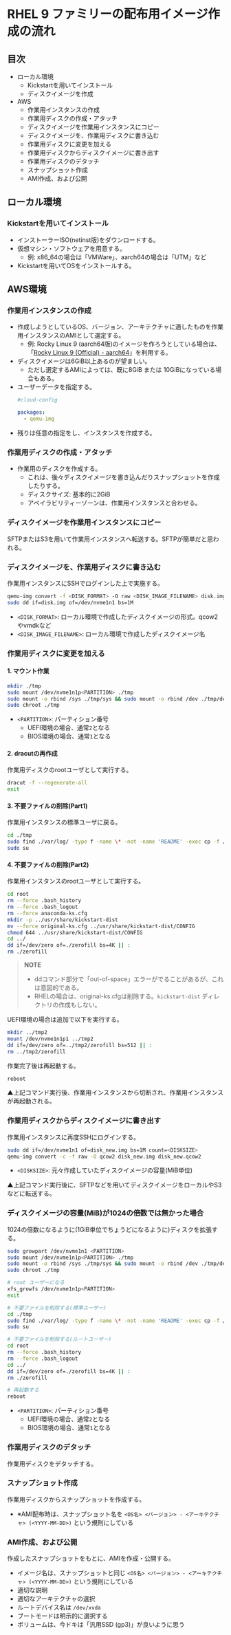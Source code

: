 # RHEL 9 ファミリーの配布用イメージ作成の流れ

## 目次

- ローカル環境
  - Kickstartを用いてインストール
  - ディスクイメージを作成
- AWS
  - 作業用インスタンスの作成
  - 作業用ディスクの作成・アタッチ
  - ディスクイメージを作業用インスタンスにコピー
  - ディスクイメージを、作業用ディスクに書き込む
  - 作業用ディスクに変更を加える
  - 作業用ディスクからディスクイメージに書き出す
  - 作業用ディスクのデタッチ
  - スナップショット作成
  - AMI作成、および公開

## ローカル環境

### Kickstartを用いてインストール

- インストーラーISO(netinst版)をダウンロードする。
- 仮想マシン・ソフトウェアを用意する。
  - 例: x86_64の場合は「VMWare」、aarch64の場合は「UTM」など
- Kickstartを用いてOSをインストールする。

## AWS環境

### 作業用インスタンスの作成

- 作成しようとしているOS、バージョン、アーキテクチャに適したものを作業用インスタンスのAMIとして選定する。
  - 例: Rocky Linux 9 (aarch64版)のイメージを作ろうとしている場合は、「[Rocky Linux 9 (Official) - aarch64](https://aws.amazon.com/marketplace/pp/prodview-6ihwigagrts66)」を利用する。
- ディスクイメージは6GiB以上あるのが望ましい。
  - ただし選定するAMIによっては、既に8GiB または 10GiBになっている場合もある。
- ユーザーデータを指定する。
  ```yaml
  #cloud-config
  
  packages:
    - qemu-img
  ```
- 残りは任意の指定をし、インスタンスを作成する。

### 作業用ディスクの作成・アタッチ

- 作業用のディスクを作成する。
  - これは、後々ディスクイメージを書き込んだりスナップショットを作成したりする。
  - ディスクサイズ: 基本的に2GiB
  - アベイラビリティーゾーンは、作業用インスタンスと合わせる。

### ディスクイメージを作業用インスタンスにコピー

SFTPまたはS3を用いて作業用インスタンスへ転送する。SFTPが簡単だと思われる。

### ディスクイメージを、作業用ディスクに書き込む

作業用インスタンスにSSHでログインした上で実施する。

```bash
qemu-img convert -f <DISK_FORMAT> -O raw <DISK_IMAGE_FILENAME> disk.img
sudo dd if=disk.img of=/dev/nvme1n1 bs=1M
```

- `<DISK_FORMAT>`: ローカル環境で作成したディスクイメージの形式。qcow2やvmdkなど
- `<DISK_IMAGE_FILENAME>`: ローカル環境で作成したディスクイメージ名

### 作業用ディスクに変更を加える

#### 1. マウント作業

```bash
mkdir ./tmp
sudo mount /dev/nvme1n1p<PARTITION> ./tmp
sudo mount -o rbind /sys ./tmp/sys && sudo mount -o rbind /dev ./tmp/dev && sudo mount -t proc none ./tmp/proc
sudo chroot ./tmp
```

- `<PARTITION>`: パーティション番号
  - UEFI環境の場合、通常`2`となる
  - BIOS環境の場合、通常`1`となる

#### 2. dracutの再作成

作業用ディスクのrootユーザとして実行する。

```bash
dracut -f --regenerate-all
exit
```

#### 3. 不要ファイルの削除(Part1)

作業用インスタンスの標準ユーザに戻る。

```bash
cd ./tmp
sudo find ./var/log/ -type f -name \* -not -name 'README' -exec cp -f /dev/null {} \;
sudo su
```

#### 4. 不要ファイルの削除(Part2)

作業用インスタンスのrootユーザとして実行する。

```bash
cd root
rm --force .bash_history
rm --force .bash_logout
rm --force anaconda-ks.cfg
mkdir -p ../usr/share/kickstart-dist
mv --force original-ks.cfg ../usr/share/kickstart-dist/CONFIG
chmod 644 ../usr/share/kickstart-dist/CONFIG
cd ../
dd if=/dev/zero of=./zerofill bs=4K || :
rm ./zerofill
```

> **NOTE**
> - ddコマンド部分で「out-of-space」エラーがでることがあるが、これは意図的である。
> - RHELの場合は、original-ks.cfgは削除する。`kickstart-dist` ディレクトリの作成もしない。

UEFI環境の場合は追加で以下を実行する。

```bash
mkdir ../tmp2
mount /dev/nvme1n1p1 ../tmp2
dd if=/dev/zero of=../tmp2/zerofill bs=512 || :
rm ../tmp2/zerofill
```

作業完了後は再起動する。

```bash
reboot
```

▲上記コマンド実行後、作業用インスタンスから切断され、作業用インスタンスが再起動される。

### 作業用ディスクからディスクイメージに書き出す

作業用インスタンスに再度SSHにログインする。

```bash
sudo dd if=/dev/nvme1n1 of=disk_new.img bs=1M count=<DISKSIZE>
qemu-img convert -c -f raw -O qcow2 disk_new.img disk_new.qcow2
```

- `<DISKSIZE>`: 元々作成していたディスクイメージの容量(MiB単位)

▲上記コマンド実行後に、SFTPなどを用いてディスクイメージをローカルやS3などに転送する。

### ディスクイメージの容量(MiB)が1024の倍数では無かった場合

1024の倍数になるように(1GiB単位でちょうどになるように)ディスクを拡張する。

```bash
sudo growpart /dev/nvme1n1 <PARTITION>
sudo mount /dev/nvme1n1p<PARTITION> ./tmp
sudo mount -o rbind /sys ./tmp/sys && sudo mount -o rbind /dev ./tmp/dev && sudo mount -t proc none ./tmp/proc
sudo chroot ./tmp

# root ユーザーになる
xfs_growfs /dev/nvme1n1p<PARTITION>
exit

# 不要ファイルを削除する(標準ユーザー)
cd ./tmp
sudo find ./var/log/ -type f -name \* -not -name 'README' -exec cp -f /dev/null {} \;
sudo su

# 不要ファイルを削除する(ルートユーザー)
cd root
rm --force .bash_history
rm --force .bash_logout
cd ../
dd if=/dev/zero of=./zerofill bs=4K || :
rm ./zerofill

# 再起動する
reboot
```

- `<PARTITION>`: パーティション番号
  - UEFI環境の場合、通常`2`となる
  - BIOS環境の場合、通常`1`となる

### 作業用ディスクのデタッチ

作業用ディスクをデタッチする。

### スナップショット作成

作業用ディスクからスナップショットを作成する。

- ※AMI配布時は、スナップショット名を `<OS名> <バージョン> - <アーキテクチャ> (<YYYY-MM-DD>)` という規則にしている

### AMI作成、および公開

作成したスナップショットをもとに、AMIを作成・公開する。

- イメージ名は、スナップショットと同じ `<OS名> <バージョン> - <アーキテクチャ> (<YYYY-MM-DD>)` という規則にしている
- 適切な説明
- 適切なアーキテクチャの選択
- ルートデバイス名は `/dev/xvda`
- ブートモードは明示的に選択する
- ボリュームは、今ドキは「汎用SSD (gp3)」が良いように思う
